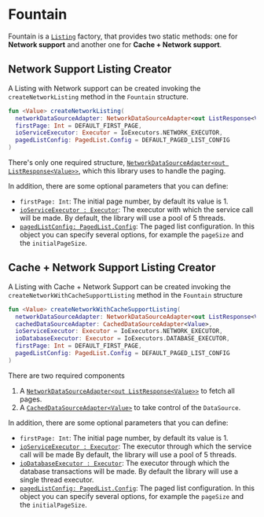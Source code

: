 # Fountain

Fountain is a [`Listing`] factory, that provides two static methods: one for **Network support** and another one for **Cache + Network support**.

## Network Support Listing Creator

A Listing with Network support can be created invoking the `createNetworkListing` method in the `Fountain` structure.
```kotlin
fun <Value> createNetworkListing(
  networkDataSourceAdapter: NetworkDataSourceAdapter<out ListResponse<Value>>,
  firstPage: Int = DEFAULT_FIRST_PAGE,
  ioServiceExecutor: Executor = IoExecutors.NETWORK_EXECUTOR,
  pagedListConfig: PagedList.Config = DEFAULT_PAGED_LIST_CONFIG
)
```

There's only one required structure, [`NetworkDataSourceAdapter<out ListResponse<Value>>`](NetworkDataSourceAdapter.md), which this library uses to handle the paging.

In addition, there are some optional parameters that you can define:
- `firstPage: Int`: The initial page number, by default its value is 1.
- [`ioServiceExecutor : Executor`](https://developer.android.com/reference/java/util/concurrent/Executor): The executor with which the service call will be made. By default, the library will use a pool of 5 threads.
- [`pagedListConfig: PagedList.Config`](https://developer.android.com/reference/android/arch/paging/PagedList.Config): The paged list configuration.
In this object you can specify several options, for example the `pageSize` and the `initialPageSize`. 


## Cache + Network Support Listing Creator

A Listing with Cache + Network Support can be created invoking the `createNetworkWithCacheSupportListing` method in the `Fountain` structure

```kotlin
fun <Value> createNetworkWithCacheSupportListing(
  networkDataSourceAdapter: NetworkDataSourceAdapter<out ListResponse<Value>>,
  cachedDataSourceAdapter: CachedDataSourceAdapter<Value>,
  ioServiceExecutor: Executor = IoExecutors.NETWORK_EXECUTOR,
  ioDatabaseExecutor: Executor = IoExecutors.DATABASE_EXECUTOR,
  firstPage: Int = DEFAULT_FIRST_PAGE,
  pagedListConfig: PagedList.Config = DEFAULT_PAGED_LIST_CONFIG
)
```

There are two required components 
1. A [`NetworkDataSourceAdapter<out ListResponse<Value>>`](NetworkDataSourceAdapter.md) to fetch all pages.
1. A [`CachedDataSourceAdapter<Value>`](CachedDataSourceAdapter.md) to take control of the `DataSource`.

In addition, there are some optional parameters that you can define:
- `firstPage: Int`: The initial page number, by default its value is 1.
- [`ioServiceExecutor : Executor`](https://developer.android.com/reference/java/util/concurrent/Executor): The executor through which the service call will be made  By default, the library will use a pool of 5 threads.
- [`ioDatabaseExecutor : Executor`](https://developer.android.com/reference/java/util/concurrent/Executor): The executor through which the database transactions will be made. By default the library will use a single thread executor.
- [`pagedListConfig: PagedList.Config`](https://developer.android.com/reference/android/arch/paging/PagedList.Config): The paged list configuration.
In this object you can specify several options, for example the `pageSize` and the `initialPageSize`. 

[`Listing`]: Listing.md

